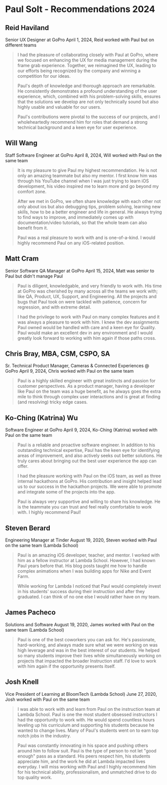 # Paul Solt - Recommendations 2024

## Reid Haviland
Senior UX Designer at GoPro
April 1, 2024, Reid worked with Paul but on different teams

> I had the pleasure of collaborating closely with Paul at GoPro, where we focused on enhancing the UX for media management during the frame grab experience. Together, we reimagined the UX, leading to our efforts being recognized by the company and winning a competition for our ideas.
> 
> Paul's depth of knowledge and thorough approach are remarkable. He consistently demonstrates a profound understanding of the user experience, which, combined with his problem-solving skills, ensures that the solutions we develop are not only technically sound but also highly usable and valuable for our users.
> 
> Paul's contributions were pivotal to the success of our projects, and I wholeheartedly recommend him for roles that demand a strong technical background and a keen eye for user experience.

## Will Wang
Staff Software Engineer at GoPro
April 8, 2024, Will worked with Paul on the same team

> It is my pleasure to give Paul my highest recommendation. 
> He is not only an amazing teammate but also my mentor. I first know him was through his YouTube channel when I was just trying to learn iOS development, his video inspired me to learn more and go beyond my comfort zone. 
> 
> After we met in GoPro, we often share knowledge with each other not only about ios but also debugging tips, problem solving, learning new skills, how to be a better engineer and life in general. He always trying to find ways to improve, and immediately comes up with documentation/video tutorials, so that the whole team can also benefit from it.
> 
> Paul was a real pleasure to work with and is one-of-a-kind. I would highly recommend Paul on any iOS-related position. 

## Matt Cram
Senior Software QA Manager at GoPro
April 15, 2024, Matt was senior to Paul but didn't manage Paul 

> Paul is diligent, knowledgable, and very friendly to work with. His time at GoPro was cherished by many across all the teams we work with; like QA, Product, UX, Support, and Engineering. All the projects and bugs that Paul took on were tackled with patience, concern for regression, and with extreme detail. 
> 
> I had the privilege to work with Paul on many complex features and it was always a pleasure to work with him. I knew the dev assignments Paul owned would be handled with care and a keen eye for Quality. Paul would make an excellent dev in any environment and I would greatly look forward to working with him again if those paths cross.

## Chris Bray, MBA, CSM, CSPO, SA
Sr. Technical Product Manager, Cameras & Connected Experiences @ GoPro
April 9, 2024, Chris worked with Paul on the same team

> Paul is a highly skilled engineer with great instincts and passion for customer perspectives. As a product manager, having a developer like Paul on the team was a huge benefit, as he always goes the extra mile to think through complex user interactions and is great at finding (and resolving) tricky edge cases.


## Ko-Ching (Katrina) Wu
Software Engineer at GoPro
April 9, 2024, Ko-Ching (Katrina) worked with Paul on the same team

> Paul is a reliable and proactive software engineer. In addition to his outstanding technical expertise, Paul has the keen eye for identifying areas of improvement, and also actively seeks out better solutions. He truly cares about bringing out the best user experience the app can offer.
> 
> I had the pleasure working with Paul on the iOS team, as well as three internal hackathons at GoPro. His contribution and insight helped lead us to our success in the hackathon projects. We were able to promote and integrate some of the projects into the app. 
> 
> Paul is always very supportive and willing to share his knowledge. He is the teammate you can trust and feel really comfortable to work with. I highly recommend Paul!


## Steven Berard
Engineering Manager at Tinder 
August 19, 2020, Steven worked with Paul on the same team (Lambda School)

> Paul is an amazing iOS developer, teacher, and mentor. I worked with him as a fellow instructor at Lambda School. However, I had known Paul years before that. His blog posts taught me how to handle complex animations when I was building apps for Nike and Event Farm. 
> 
> While working for Lambda I noticed that Paul would completely invest in his students' success during their instruction and after they graduated. I can think of no one else I would rather have on my team. 

## James Pacheco
Solutions and Software
August 19, 2020, James worked with Paul on the same team (Lambda School)

> Paul is one of the best coworkers you can ask for. He's passionate, hard-working, and always made sure what we were working on was high leverage and was in the best interest of our students. He helped so many students improve their lives while simultaneously working on projects that impacted the broader Instruction staff. 
> I'd love to work with him again if the opportunity presents itself.

## Josh Knell
Vice President of Learning at BloomTech (Lambda School)
June 27, 2020, Josh worked with Paul on the same team

> I was able to work with and learn from Paul on the instruction team at Lambda School. Paul is one the most student obsessed instructors I had the opportunity to work with. He would spend countless hours leveling up his curriculum and supporting his students because he wanted to change lives. Many of Paul's students went on to earn top notch jobs in the industry. 
> 
> Paul was constantly innovating in his space and pushing others around him to follow suit. Paul is the type of person to not let "good enough" pass as a standard. His peers respect him, his students appreciate him, and the work he did at Lambda impacted lives everyday. I will miss working with Paul and I highly recommend him for his technical ability, professionalism, and unmatched drive to do top quality work.